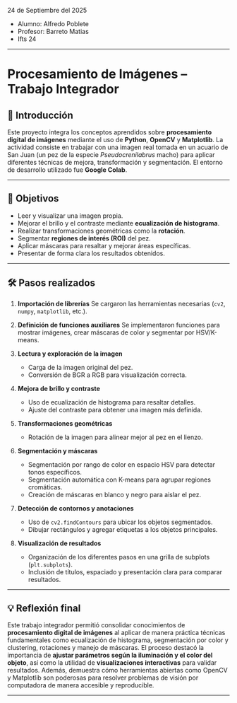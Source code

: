 24 de Septiembre del 2025

* Alumno: Alfredo Poblete
* Profesor: Barreto Matias
* Ifts 24

---

# Procesamiento de Imágenes – Trabajo Integrador

## 📌 Introducción

Este proyecto integra los conceptos aprendidos sobre **procesamiento digital de imágenes** mediante el uso de **Python**, **OpenCV** y **Matplotlib**. La actividad consiste en trabajar con una imagen real tomada en un acuario de San Juan (un pez de la especie *Pseudocrenilabrus* macho) para aplicar diferentes técnicas de mejora, transformación y segmentación. El entorno de desarrollo utilizado fue **Google Colab**.

---

## 🎯 Objetivos

* Leer y visualizar una imagen propia.
* Mejorar el brillo y el contraste mediante **ecualización de histograma**.
* Realizar transformaciones geométricas como la **rotación**.
* Segmentar **regiones de interés (ROI)** del pez.
* Aplicar máscaras para resaltar y mejorar áreas específicas.
* Presentar de forma clara los resultados obtenidos.

---

## 🛠️ Pasos realizados

1. **Importación de librerías**
   Se cargaron las herramientas necesarias (`cv2`, `numpy`, `matplotlib`, etc.).

2. **Definición de funciones auxiliares**
   Se implementaron funciones para mostrar imágenes, crear máscaras de color y segmentar por HSV/K-means.

3. **Lectura y exploración de la imagen**

   * Carga de la imagen original del pez.
   * Conversión de BGR a RGB para visualización correcta.

4. **Mejora de brillo y contraste**

   * Uso de ecualización de histograma para resaltar detalles.
   * Ajuste del contraste para obtener una imagen más definida.

5. **Transformaciones geométricas**

   * Rotación de la imagen para alinear mejor al pez en el lienzo.

6. **Segmentación y máscaras**

   * Segmentación por rango de color en espacio HSV para detectar tonos específicos.
   * Segmentación automática con K-means para agrupar regiones cromáticas.
   * Creación de máscaras en blanco y negro para aislar el pez.

7. **Detección de contornos y anotaciones**

   * Uso de `cv2.findContours` para ubicar los objetos segmentados.
   * Dibujar rectángulos y agregar etiquetas a los objetos principales.

8. **Visualización de resultados**

   * Organización de los diferentes pasos en una grilla de subplots (`plt.subplots`).
   * Inclusión de títulos, espaciado y presentación clara para comparar resultados.

---

## 💡 Reflexión final

Este trabajo integrador permitió consolidar conocimientos de **procesamiento digital de imágenes** al aplicar de manera práctica técnicas fundamentales como ecualización de histograma, segmentación por color y clustering, rotaciones y manejo de máscaras.
El proceso destacó la importancia de **ajustar parámetros según la iluminación y el color del objeto**, así como la utilidad de **visualizaciones interactivas** para validar resultados. Además, demuestra cómo herramientas abiertas como OpenCV y Matplotlib son poderosas para resolver problemas de visión por computadora de manera accesible y reproducible.

---
